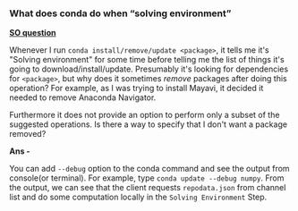 ### What does conda do when “solving environment”

**[SO question](https://stackoverflow.com/questions/51753988/what-does-conda-do-when-solving-environment)**

Whenever I run `conda install/remove/update <package>`, it tells me it's "Solving environment" for some time before telling me the list of things it's going to download/install/update. Presumably it's looking for dependencies for `<package>`, but why does it sometimes _remove_ packages after doing this operation? For example, as I was trying to install Mayavi, it decided it needed to remove Anaconda Navigator.

Furthermore it does not provide an option to perform only a subset of the suggested operations. Is there a way to specify that I don't want a package removed?

**Ans -**

You can add `--debug` option to the conda command and see the output from console(or terminal). For example, type `conda update --debug numpy`.
From the output, we can see that the client requests `repodata.json` from channel list and do some computation locally in the `Solving Environment` Step.
